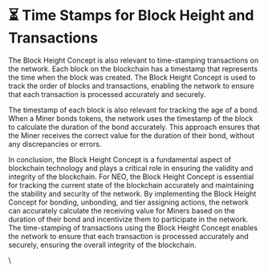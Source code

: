 # ⏳ Time Stamps for Block Height and Transactions

The Block Height Concept is also relevant to time-stamping transactions on the network. Each block on the blockchain has a timestamp that represents the time when the block was created. The Block Height Concept is used to track the order of blocks and transactions, enabling the network to ensure that each transaction is processed accurately and securely.

The timestamp of each block is also relevant for tracking the age of a bond. When a Miner bonds tokens, the network uses the timestamp of the block to calculate the duration of the bond accurately. This approach ensures that the Miner receives the correct value for the duration of their bond, without any discrepancies or errors.

In conclusion, the Block Height Concept is a fundamental aspect of blockchain technology and plays a critical role in ensuring the validity and integrity of the blockchain. For NEO, the Block Height Concept is essential for tracking the current state of the blockchain accurately and maintaining the stability and security of the network. By implementing the Block Height Concept for bonding, unbonding, and tier assigning actions, the network can accurately calculate the receiving value for Miners based on the duration of their bond and incentivize them to participate in the network. The time-stamping of transactions using the Block Height Concept enables the network to ensure that each transaction is processed accurately and securely, ensuring the overall integrity of the blockchain.

\
